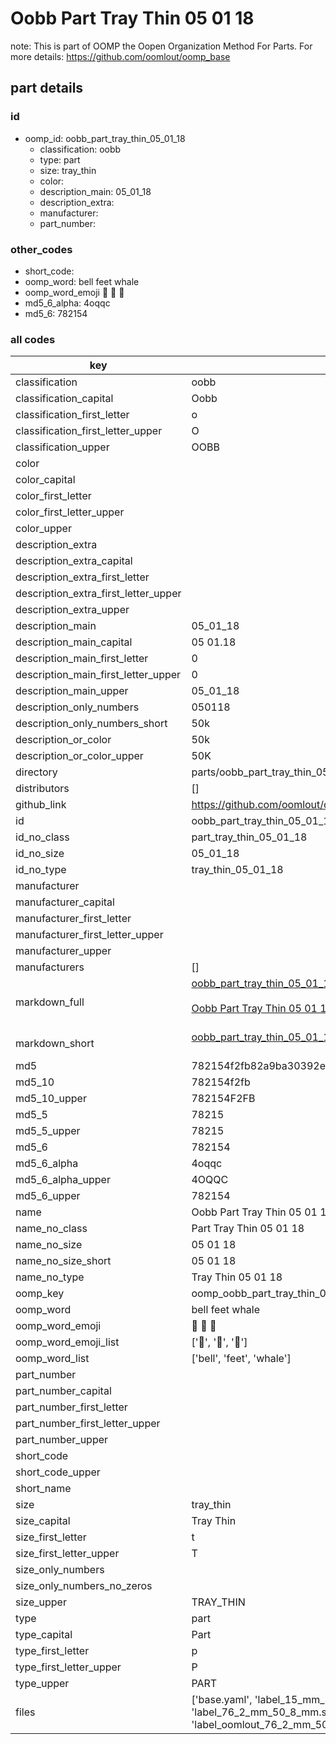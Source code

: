 # Oobb Part Tray Thin 05 01 18  

note: This is part of OOMP the Oopen Organization Method For Parts. For more details: https://github.com/oomlout/oomp_base

##  part details





### id
* oomp_id: oobb_part_tray_thin_05_01_18
  * classification: oobb
  * type: part
  * size: tray_thin
  * color: 
  * description_main: 05_01_18
  * description_extra: 
  * manufacturer: 
  * part_number: 

### other_codes
* short_code: 
* oomp_word: bell feet whale
* oomp_word_emoji :bell: :feet: :whale:
* md5_6_alpha: 4oqqc
* md5_6: 782154

### all codes 
| key | value |  
| --- | --- |  
| classification | oobb |  
| classification_capital | Oobb |  
| classification_first_letter | o |  
| classification_first_letter_upper | O |  
| classification_upper | OOBB |  
| color |  |  
| color_capital |  |  
| color_first_letter |  |  
| color_first_letter_upper |  |  
| color_upper |  |  
| description_extra |  |  
| description_extra_capital |  |  
| description_extra_first_letter |  |  
| description_extra_first_letter_upper |  |  
| description_extra_upper |  |  
| description_main | 05_01_18 |  
| description_main_capital | 05 01.18 |  
| description_main_first_letter | 0 |  
| description_main_first_letter_upper | 0 |  
| description_main_upper | 05_01_18 |  
| description_only_numbers | 050118 |  
| description_only_numbers_short | 50k |  
| description_or_color | 50k |  
| description_or_color_upper | 50K |  
| directory | parts/oobb_part_tray_thin_05_01_18 |  
| distributors | [] |  
| github_link | https://github.com/oomlout/oomlout_oomp_part_src/tree/main/parts/oobb_part_tray_thin_05_01_18/working |  
| id | oobb_part_tray_thin_05_01_18 |  
| id_no_class | part_tray_thin_05_01_18 |  
| id_no_size | 05_01_18 |  
| id_no_type | tray_thin_05_01_18 |  
| manufacturer |  |  
| manufacturer_capital |  |  
| manufacturer_first_letter |  |  
| manufacturer_first_letter_upper |  |  
| manufacturer_upper |  |  
| manufacturers | [] |  
| markdown_full | [oobb_part_tray_thin_05_01_18](https://github.com/oomlout/oomlout_oomp_part_src/tree/main/parts/oobb_part_tray_thin_05_01_18/working)<br>[](https://github.com/oomlout/oomlout_oomp_part_src/tree/main/parts/oobb_part_tray_thin_05_01_18/working)<br>[Oobb Part Tray Thin 05 01 18](https://github.com/oomlout/oomlout_oomp_part_src/tree/main/parts/oobb_part_tray_thin_05_01_18/working)<br><br> |  
| markdown_short | [oobb_part_tray_thin_05_01_18](https://github.com/oomlout/oomlout_oomp_part_src/tree/main/parts/oobb_part_tray_thin_05_01_18/working)<br><br> |  
| md5 | 782154f2fb82a9ba30392efc44256d29 |  
| md5_10 | 782154f2fb |  
| md5_10_upper | 782154F2FB |  
| md5_5 | 78215 |  
| md5_5_upper | 78215 |  
| md5_6 | 782154 |  
| md5_6_alpha | 4oqqc |  
| md5_6_alpha_upper | 4OQQC |  
| md5_6_upper | 782154 |  
| name | Oobb Part Tray Thin 05 01 18 |  
| name_no_class | Part Tray Thin 05 01 18 |  
| name_no_size | 05 01 18 |  
| name_no_size_short | 05 01 18 |  
| name_no_type | Tray Thin 05 01 18 |  
| oomp_key | oomp_oobb_part_tray_thin_05_01_18 |  
| oomp_word | bell feet whale |  
| oomp_word_emoji | :bell: :feet: :whale: |  
| oomp_word_emoji_list | [':bell:', ':feet:', ':whale:'] |  
| oomp_word_list | ['bell', 'feet', 'whale'] |  
| part_number |  |  
| part_number_capital |  |  
| part_number_first_letter |  |  
| part_number_first_letter_upper |  |  
| part_number_upper |  |  
| short_code |  |  
| short_code_upper |  |  
| short_name |  |  
| size | tray_thin |  
| size_capital | Tray Thin |  
| size_first_letter | t |  
| size_first_letter_upper | T |  
| size_only_numbers |  |  
| size_only_numbers_no_zeros |  |  
| size_upper | TRAY_THIN |  
| type | part |  
| type_capital | Part |  
| type_first_letter | p |  
| type_first_letter_upper | P |  
| type_upper | PART |  
| files | ['base.yaml', 'label_15_mm_30_mm.pdf', 'label_15_mm_30_mm.svg', 'label_76_2_mm_50_8_mm.pdf', 'label_76_2_mm_50_8_mm.svg', 'label_oomlout_76_2_mm_50_8_mm.pdf', 'label_oomlout_76_2_mm_50_8_mm.svg', 'readme.md', 'working.json', 'working.yaml'] |  
